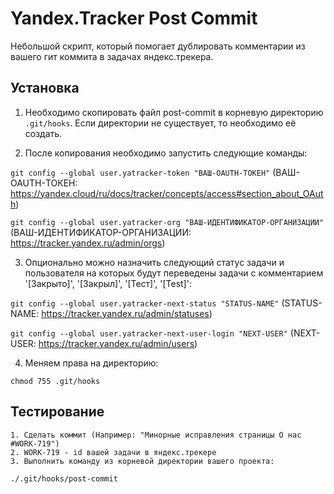 Yandex.Tracker Post Commit
======

Небольшой скрипт, который помогает дублировать комментарии из вашего гит коммита в задачах яндекс.трекера.

## Установка

1. Необходимо скопировать файл post-commit в корневую директорию `.git/hooks`. Если директории не существует, то необходимо
её создать.

2. После копирования необходимо запустить следующие команды:

`git config --global user.yatracker-token "ВАШ-OAUTH-ТОКЕН"`
(ВАШ-OAUTH-ТОКЕН: https://yandex.cloud/ru/docs/tracker/concepts/access#section_about_OAuth)

`git config --global user.yatracker-org "ВАШ-ИДЕНТИФИКАТОР-ОРГАНИЗАЦИИ"`
(ВАШ-ИДЕНТИФИКАТОР-ОРГАНИЗАЦИИ: https://tracker.yandex.ru/admin/orgs)

3. Опционально можно назначить следующий статус задачи и пользователя на которых будут переведены задачи с комментарием '[Закрыто]', '[Закрыл]', '[Тест]', '[Test]':

`git config --global user.yatracker-next-status "STATUS-NAME"`
(STATUS-NAME: https://tracker.yandex.ru/admin/statuses)

`git config --global user.yatracker-next-user-login "NEXT-USER"`
(NEXT-USER: https://tracker.yandex.ru/admin/users)

4. Меняем права на директорию:

`chmod 755 .git/hooks`

## Тестирование

```
1. Сделать коммит (Например: "Минорные исправления страницы О нас #WORK-719") 
2. WORK-719 - id вашей задачи в яндекс.трекере
3. Выполнить команду из корневой директории вашего проекта:

./.git/hooks/post-commit
```